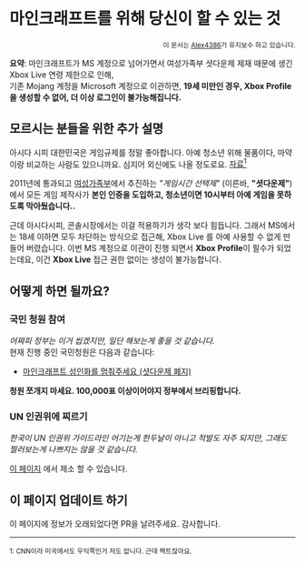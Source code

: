 # 마인크래프트를 위해 당신이 할 수 있는 것
<p align="right"><sup>이 문서는 <a href="https://github.com/Alex4386">Alex4386</a>가 유지보수 하고 있습니다.</sup></p>

**요약**: 마인크래프트가 MS 계정으로 넘어가면서 여성가족부 셧다운제 제재 때문에 생긴 Xbox Live 연령 제한으로 인해,  
기존 Mojang 계정을 Microsoft 계정으로 이관하면, **19세 미만인 경우, Xbox Profile을 생성할 수 없어, 더 이상 로그인이 불가능해집니다.**  

## 모르시는 분들을 위한 추가 설명
아시다 시피 대한민국은 게임규제를 정말 좋아합니다. 아예 청소년 위해 물품이다, 마약이랑 비교하는 사람도 있으니까요. 심지어 외신에도 나올 정도로요. [자료<sup>1</sup>](https://edition.cnn.com/2011/11/22/world/asia/south-korea-gaming/index.html)  

2011년에 통과되고 [여성가족부](https://mogef.go.kr)에서 추진하는 *"게임시간 선택제"* (이른바, **"셧다운제"**)에서 모든 게임 제작사가 **본인 인증을 도입하고, 청소년이면 10시부터 아예 게임을 못하도록 막아뒀습니다..**  

근데 아시다시피, 콘솔시장에서는 이걸 적용하기가 생각 보다 힘듭니다. 그래서 MS에서는 18세 이하면 모두 차단하는 방식으로 접근해, Xbox Live 를 아예 사용할 수 없게 만들어 버렸습니다. 
이번 MS 계정으로 이관이 진행 되면서 **Xbox Profile**이 필수가 되었는데요, 이건 **Xbox Live** 접근 권한 없이는 생성이 불가능합니다.  

## 어떻게 하면 될까요?

### 국민 청원 참여
*어짜피 정부는 이거 씹겠지만, 일단 해보는게 좋을 것 같습니다.*  
현재 진행 중인 국민청원은 다음과 같습니다:
  
* [마인크래프트 성인화를 멈춰주세요 (셧다운제 폐지)](https://www1.president.go.kr/petitions/Temp/erMjQ7)

**청원 쪼개지 마세요. 100,000표 이상이어야지 정부에서 브리핑합니다.**

### UN 인권위에 찌르기
*한국이 UN 인권위 가이드라인 어기는게 한두날이 아니고 적발도 자주 되지만, 그래도 찔러보는게 나쁘지는 않을 것 같습니다.*

[이 페이지](https://www.ohchr.org/EN/HRBodies/HRC/ComplaintProcedure/Pages/HRCComplaintProcedureIndex.aspx) 에서 제소 할 수 있습니다.

## 이 페이지 업데이트 하기
이 페이지에 정보가 오래되었다면 PR을 날려주세요. 감사합니다.

<hr>
<sup>1: CNN이라 미국에서도 우익쪽인거 저도 압니다. 근데 팩트잖아요.</sup>  
